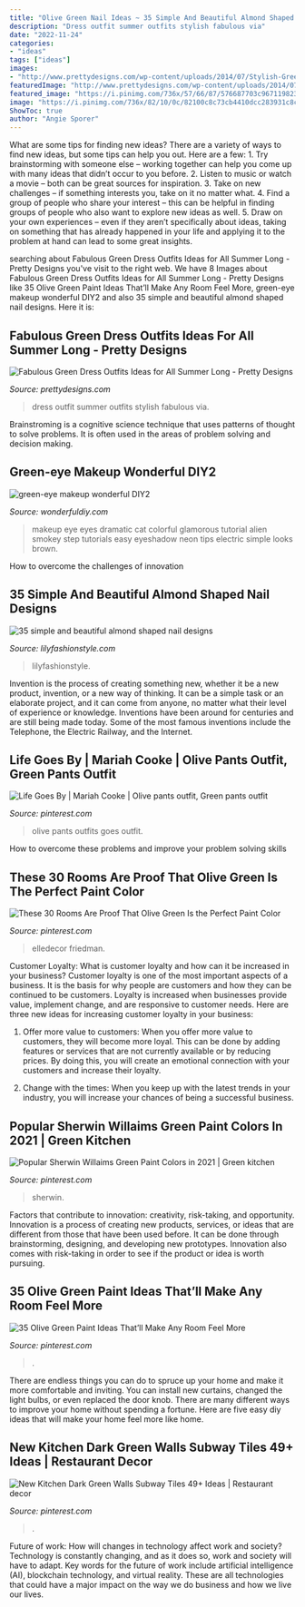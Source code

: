 ```yaml
---
title: "Olive Green Nail Ideas ~ 35 Simple And Beautiful Almond Shaped Nail Designs"
description: "Dress outfit summer outfits stylish fabulous via"
date: "2022-11-24"
categories:
- "ideas"
tags: ["ideas"]
images:
- "http://www.prettydesigns.com/wp-content/uploads/2014/07/Stylish-Green-Dress-Outfit.jpg"
featuredImage: "http://www.prettydesigns.com/wp-content/uploads/2014/07/Stylish-Green-Dress-Outfit.jpg"
featured_image: "https://i.pinimg.com/736x/57/66/87/576687703c967119823e588a233eee05--school-outfits-work-outfits.jpg"
image: "https://i.pinimg.com/736x/82/10/0c/82100c8c73cb4410dcc283931c8cd799.jpg"
ShowToc: true
author: "Angie Sporer"
---
```



What are some tips for finding new ideas?
There are a variety of ways to find new ideas, but some tips can help you out. Here are a few: 1. Try brainstorming with someone else – working together can help you come up with many ideas that didn’t occur to you before. 2. Listen to music or watch a movie – both can be great sources for inspiration. 3. Take on new challenges – if something interests you, take on it no matter what. 4. Find a group of people who share your interest – this can be helpful in finding groups of people who also want to explore new ideas as well. 5. Draw on your own experiences – even if they aren’t specifically about ideas, taking on something that has already happened in your life and applying it to the problem at hand can lead to some great insights.

	

		
searching about Fabulous Green Dress Outfits Ideas for All Summer Long - Pretty Designs you've visit to the right web. We have 8 Images about Fabulous Green Dress Outfits Ideas for All Summer Long - Pretty Designs like 35 Olive Green Paint Ideas That’ll Make Any Room Feel More, green-eye makeup wonderful DIY2 and also 35 simple and beautiful almond shaped nail designs. Here it is:
		
    
## Fabulous Green Dress Outfits Ideas For All Summer Long - Pretty Designs

<img loading=lazy src="http://www.prettydesigns.com/wp-content/uploads/2014/07/Stylish-Green-Dress-Outfit.jpg" onerror="this.onerror=null;this.src='https://tse2.mm.bing.net/th?id=OIP.zD6q_6lGUMUDZIs5a_XbZgHaLM&amp;pid=15.1';" alt="Fabulous Green Dress Outfits Ideas for All Summer Long - Pretty Designs">

_Source: prettydesigns.com_

>dress outfit summer outfits stylish fabulous via. 

	

Brainstroming is a cognitive science technique that uses patterns of thought to solve problems. It is often used in the areas of problem solving and decision making.

    
## Green-eye Makeup Wonderful DIY2

<img loading=lazy src="http://cdn.wonderfuldiy.com/wp-content/uploads/2015/01/green-eye-makeup-wonderful-DIY2.jpg" onerror="this.onerror=null;this.src='https://tse2.mm.bing.net/th?id=OIP.SRf7LMYBwVHw3hzUwUp2rwHaF7&amp;pid=15.1';" alt="green-eye makeup wonderful DIY2">

_Source: wonderfuldiy.com_

>makeup eye eyes dramatic cat colorful glamorous tutorial alien smokey step tutorials easy eyeshadow neon tips electric simple looks brown. 

	

How to overcome the challenges of innovation
 

    
## 35 Simple And Beautiful Almond Shaped Nail Designs

<img loading=lazy src="https://lilyfashionstyle.com/wp-content/uploads/2021/04/33-4-768x1152.jpg" onerror="this.onerror=null;this.src='https://tse2.mm.bing.net/th?id=OIP.H3NJWsZhmjR1LTr5k5yDQQHaLH&amp;pid=15.1';" alt="35 simple and beautiful almond shaped nail designs">

_Source: lilyfashionstyle.com_

>lilyfashionstyle. 

	

Invention is the process of creating something new, whether it be a new product, invention, or a new way of thinking. It can be a simple task or an elaborate project, and it can come from anyone, no matter what their level of experience or knowledge. Inventions have been around for centuries and are still being made today. Some of the most famous inventions include the Telephone, the Electric Railway, and the Internet.

    
## Life Goes By | Mariah Cooke | Olive Pants Outfit, Green Pants Outfit

<img loading=lazy src="https://i.pinimg.com/736x/57/66/87/576687703c967119823e588a233eee05--school-outfits-work-outfits.jpg" onerror="this.onerror=null;this.src='https://tse2.mm.bing.net/th?id=OIP.8vthl94utAtWIHwGWRxMWgHaKX&amp;pid=15.1';" alt="Life Goes By | Mariah Cooke | Olive pants outfit, Green pants outfit">

_Source: pinterest.com_

>olive pants outfits goes outfit. 

	

How to overcome these problems and improve your problem solving skills
 

    
## These 30 Rooms Are Proof That Olive Green Is The Perfect Paint Color

<img loading=lazy src="https://i.pinimg.com/736x/c1/86/95/c186957ca1213c133d98062f06583815.jpg" onerror="this.onerror=null;this.src='https://tse3.mm.bing.net/th?id=OIP.Yex-Ti6CzFMJ3-BvKieDowHaLH&amp;pid=15.1';" alt="These 30 Rooms Are Proof That Olive Green Is the Perfect Paint Color">

_Source: pinterest.com_

>elledecor friedman. 

	

Customer Loyalty: What is customer loyalty and how can it be increased in your business?
Customer loyalty is one of the most important aspects of a business. It is the basis for why people are customers and how they can be continued to be customers. Loyalty is increased when businesses provide value, implement change, and are responsive to customer needs. Here are three new ideas for increasing customer loyalty in your business:
1. Offer more value to customers: When you offer more value to customers, they will become more loyal. This can be done by adding features or services that are not currently available or by reducing prices. By doing this, you will create an emotional connection with your customers and increase their loyalty.

2. Change with the times: When you keep up with the latest trends in your industry, you will increase your chances of being a successful business.

    
## Popular Sherwin Willaims Green Paint Colors In 2021 | Green Kitchen

<img loading=lazy src="https://i.pinimg.com/736x/7a/ce/8d/7ace8d12327cfc7577cc547bb089ecbe.jpg" onerror="this.onerror=null;this.src='https://tse3.mm.bing.net/th?id=OIP.Qa8aCjesEPEtkykC6r-_rAHaKO&amp;pid=15.1';" alt="Popular Sherwin Willaims Green Paint Colors in 2021 | Green kitchen">

_Source: pinterest.com_

>sherwin. 

	

Factors that contribute to innovation: creativity, risk-taking, and opportunity.
Innovation is a process of creating new products, services, or ideas that are different from those that have been used before. It can be done through brainstorming, designing, and developing new prototypes. Innovation also comes with risk-taking in order to see if the product or idea is worth pursuing.

    
## 35 Olive Green Paint Ideas That’ll Make Any Room Feel More

<img loading=lazy src="https://i.pinimg.com/736x/82/10/0c/82100c8c73cb4410dcc283931c8cd799.jpg" onerror="this.onerror=null;this.src='https://tse4.mm.bing.net/th?id=OIP.icwAfgLpOoRzrob2Hx0G_AHaLH&amp;pid=15.1';" alt="35 Olive Green Paint Ideas That’ll Make Any Room Feel More">

_Source: pinterest.com_

>. 

	

There are endless things you can do to spruce up your home and make it more comfortable and inviting. You can install new curtains, changed the light bulbs, or even replaced the door knob. There are many different ways to improve your home without spending a fortune. Here are five easy diy ideas that will make your home feel more like home.

    
## New Kitchen Dark Green Walls Subway Tiles 49+ Ideas | Restaurant Decor

<img loading=lazy src="https://i.pinimg.com/736x/e4/a1/b9/e4a1b92c8a14b75dcf24479116d279d9.jpg" onerror="this.onerror=null;this.src='https://tse1.mm.bing.net/th?id=OIP.pJX3L70RGhtp0fuhCfPO7gAAAA&amp;pid=15.1';" alt="New Kitchen Dark Green Walls Subway Tiles 49+ Ideas | Restaurant decor">

_Source: pinterest.com_

>. 

	

Future of work: How will changes in technology affect work and society?
Technology is constantly changing, and as it does so, work and society will have to adapt. Key words for the future of work include artificial intelligence (AI), blockchain technology, and virtual reality. These are all technologies that could have a major impact on the way we do business and how we live our lives.

